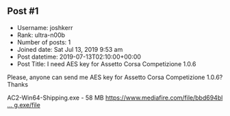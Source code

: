 ## Post #1
- Username: joshkerr
- Rank: ultra-n00b
- Number of posts: 1
- Joined date: Sat Jul 13, 2019 9:53 am
- Post datetime: 2019-07-13T02:10:00+00:00
- Post Title: I need AES key for Assetto Corsa Competizione 1.0.6

Please, anyone can send me AES key for Assetto Corsa Competizione 1.0.6? Thanks

AC2-Win64-Shipping.exe - 58 MB [https://www.mediafire.com/file/bbd694bl ... g.exe/file](https://www.mediafire.com/file/bbd694bl6kgpy4p/AC2-Win64-Shipping.exe/file)

